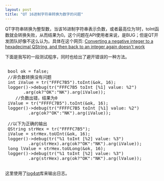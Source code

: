 ```yaml
---
layout: post
title: "QT 16进制字符串转换为数字的问题"
---
```


QT字符串转换为整型数，当该16进制字符串表示负数，或者最高位为1时，toInt函数就会转换失败，从而结果为0。这个问题在API使用者来说，是BUG；但是QT开发团队好像不这么认为。具体在这个网页: 
[Converting a negative integer to a hexadecimal QString, and then back to an integer again doesn't work](https://bugreports.qt-project.org/browse/QTBUG-1098)

下面是我写的一段测试程序，同时也给出了避开错误的一种方法。

<pre class="prettyprint lang-cpp">
 
 bool ok = false;
 //非负数转换没有问题
 int iValue = tr("FFFC7B5").toInt(&ok, 16);
 logger()->debug(tr("FFFC7B5 toInt [%1] value: %2")
       .arg(ok?"OK":"NK").arg(iValue));
    //负数出错，结果为0
 iValue = tr("FFFFC7B5").toInt(&ok, 16);
 logger()->debug(tr("FFFFC7B5 toInt [%1] value: %2")
         .arg(ok?"OK":"NK").arg(iValue));

 //以下为正确的输出
 QString strHex = tr("FFFFC7B5");
 iValue = strHex.toUInt(&ok, 16);
 logger()->debug(tr("%1 toInt [%2] value: %3")
         .arg(strHex).arg(ok?"OK":"NK").arg(iValue));
 long lValue = strHex.toULong(&ok, 16);
 logger()->debug(tr("%1 toInt [%2] value: %3")
         .arg(strHex).arg(ok?"OK":"NK").arg(lValue));

</pre>

这里使用了[log4qt](http://log4qt.sourceforge.net/)库来输出日志。


